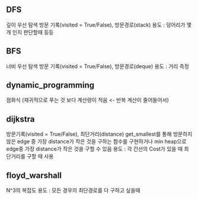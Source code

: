## DFS
깊이 우선 탐색
방문 기록(visited = True/False), 방문경로(stack)
용도 : 덩어리가 몇개 인지 판단할때 등등

## BFS
너비 우선 탐색
방문 기록(visited = True/False), 방문경로(deque)
용도 : 거리 측정

## dynamic_programming
점화식 (재귀적으로 푸는 것 보다 계산량이 적음 <- 반복 계산이 줄어들어서)

## dijkstra
방문기록(visited = True/False), 최단거리(distance)
get_smallest를 통해 방문하지 않은 edge 중 가장 distance가 작은 것을 구하는 함수를 구현하거나
min heap으로 edge중 가장 distance가 작은 것을 구할 수 있음
용도 : 각 간선의 Cost가 있을 때 최단거리를 구할 때 사용

## floyd_warshall
N^3의 복잡도
용도 : 모든 경우의 최단경로를 다 구하고 싶을때
